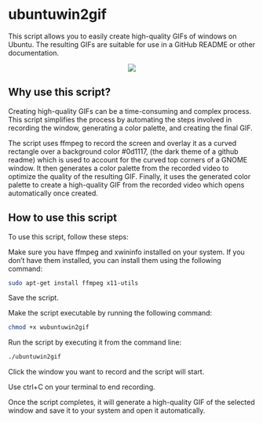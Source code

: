 # ubuntuwin2gif

This script allows you to easily create high-quality GIFs of windows on Ubuntu. The resulting GIFs are suitable for use in a GitHub README or other documentation.

<p align="center">
  <img src="https://github.com/RichKMLS/recordwin/assets/105183376/f02c5a5e-b811-4d9e-9a9f-c2884232a0b1"/>
  <br>
</p>

## Why use this script?
Creating high-quality GIFs can be a time-consuming and complex process. This script simplifies the process by automating the steps involved in recording the window, generating a color palette, and creating the final GIF.

The script uses ffmpeg to record the screen and overlay it as a curved rectangle over a background color #0d1117, (the dark theme of a github readme) which is used to account for the curved top corners of a GNOME window. It then generates a color palette from the recorded video to optimize the quality of the resulting GIF. Finally, it uses the generated color palette to create a high-quality GIF from the recorded video which opens automatically once created.

## How to use this script
To use this script, follow these steps:

Make sure you have ffmpeg and xwininfo installed on your system. If you don’t have them installed, you can install them using the following command:
```bash
sudo apt-get install ffmpeg x11-utils
```
Save the script.

Make the script executable by running the following command:
```bash
chmod +x wubuntuwin2gif
```
Run the script by executing it from the command line:
```bash
./ubuntuwin2gif
```
Click the window you want to record and the script will start. 

Use ctrl+C on your terminal to end recording.

Once the script completes, it will generate a high-quality GIF of the selected window and save it to your system and open it automatically.

